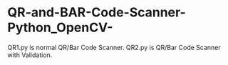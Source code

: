 # QR-and-BAR-Code-Scanner-Python_OpenCV-

QR1.py is normal QR/Bar Code Scanner.
QR2.py is QR/Bar Code Scanner with Validation.
